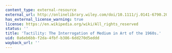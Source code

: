 ```yaml
---
content_type: external-resource
external_url: http://onlinelibrary.wiley.com/doi/10.1111/j.0141-6790.2004.02702004.x/abstract
has_external_license_warning: true
license: https://en.wikipedia.org/wiki/All_rights_reserved
status: ''
title: 'Tactility: The Interrogation of Medium in Art of the 1960s.'
uid: 0a6eb6bb-f2da-4fbf-b386-6dd270d5eddd
wayback_url: ''
---
```

